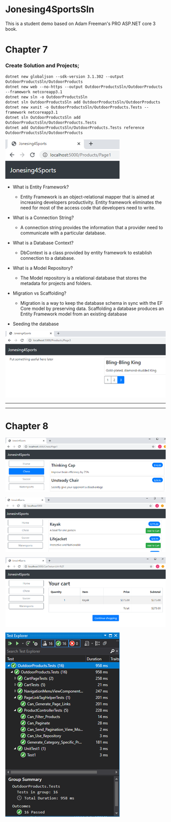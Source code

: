 # Jonesing4SportsSln
This is a student demo based on Adam Freeman's PRO ASP.NET core 3 book.

# Chapter 7

### Create Solution and Projects;

    dotnet new globaljson --sdk-version 3.1.302 --output OutdoorProductsSln/OutdoorProducts
    dotnet new web --no-https --output OutdoorProductsSln/OutdoorProducts --framework netcoreapp3.1
    dotnet new sln -o OutdoorProductsSln
    dotnet sln OutdoorProductsSln add OutdoorProductsSln/OutdoorProducts 
    dotnet new xunit -o OutdoorProductsSln/OutdoorProducts.Tests --framework netcoreapp3.1
    dotnet sln OutdoorProductsSln add OutdoorProductsSln/OutdoorProducts.Tests 
    dotnet add OutdoorProductsSln/OutdoorProducts.Tests reference OutdoorProductsSln/OutdoorProducts


![SportsStore](https://github.com/JacobJones6154/Jonesing4SportsSln/blob/master/Clips/Sportsstore.PNG)


* What is Entity Framework?
    * Entity Framework is an object-relational mapper that is aimed at increasing developers productivity. Entity framework eliminates the need for most of the access code that developers need to write. 

* What is a Connection String?
    * A connection string provides the information that a provider need to communicate with a particular database. 

* What is a Database Context?
    * DbContext is a class provided by entity framework to establish connection to a database.

* What is a Model Repository?
    * The Model repository is a relational database that stores the metadata for projects and folders.

* Migration vs Scaffolding?
    * Migration is a way to keep the database schema in sync with the EF Core model by preserving data.  Scaffolding a database produces an Entity Framework model from an existing database
    
* Seeding the database

![Progressimage](https://github.com/JacobJones6154/Jonesing4SportsSln/blob/master/Clips/7-9.PNG)

***
***

# Chapter 8

![Progress](https://github.com/JacobJones6154/Jonesing4SportsSln/blob/master/Clips/8-5.PNG)

![Progress](https://github.com/JacobJones6154/Jonesing4SportsSln/blob/master/Clips/8-10.PNG)

![Progress](https://github.com/JacobJones6154/Jonesing4SportsSln/blob/master/Clips/8-11.PNG)

![Progress](https://github.com/JacobJones6154/Jonesing4SportsSln/blob/master/Clips/TestCases.PNG)
